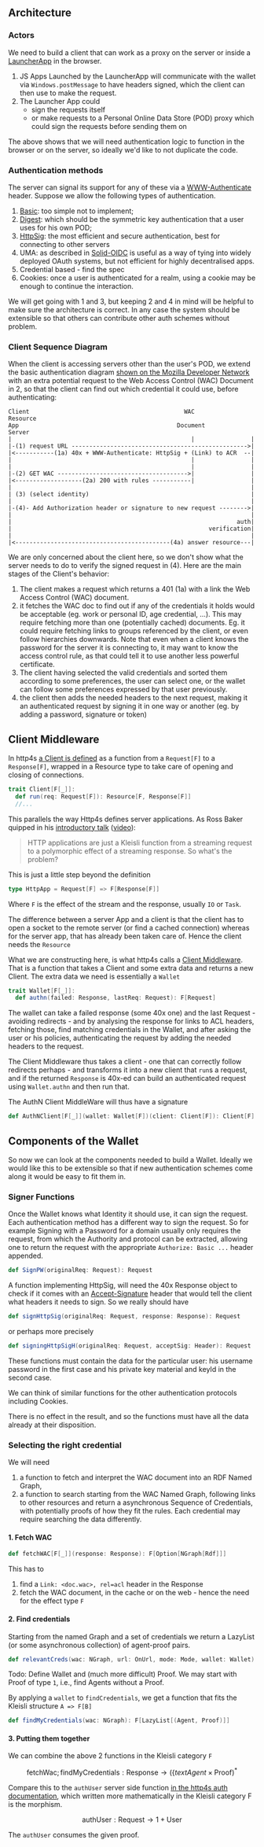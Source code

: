 ## Architecture

### Actors

We need to build a client that can work as a proxy on the server or inside a [LauncherApp](https://github.com/bblfish/LauncherApp) in the browser. 
1. JS Apps Launched by the LauncherApp will communicate with the wallet via `Windows.postMessage` to have headers signed, which the client can then use to make the request. 
2. The Launcher App could 
   - sign the requests itself 
   - or make requests to a Personal Online Data Store (POD) proxy which could sign the requests before sending them on  

The above shows that we will need authentication logic to function in the browser or on the server, so ideally we'd like to not duplicate the code.

### Authentication methods

The server can signal its support for any of these via a [WWW-Authenticate](https://developer.mozilla.org/en-US/docs/Web/HTTP/Headers/WWW-Authenticate) header. Suppose we allow the following types of authentication.
1. [Basic](https://developer.mozilla.org/en-US/docs/Web/HTTP/Authentication#basic_authentication_scheme): too simple not to implement;
2. [Digest](https://datatracker.ietf.org/doc/html/rfc7616): which should be the symmetric key authentication that a user uses for his own POD;
3. [HttpSig](https://github.com/bblfish/authentication-panel/blob/main/proposals/HttpSignature.md): the most efficient and secure authentication, best for connecting to other servers
4. UMA: as described in [Solid-OIDC](https://solidproject.org/TR/oidc-primer) is useful as a way of tying into widely deployed OAuth systems, but not efficient for highly decentralised apps.
5. Credential based - find the spec
6. Cookies: once a user is authenticated for a realm, using a cookie may be enough to continue the interaction.

We will get going with 1 and 3, but keeping 2 and 4 in mind will be helpful to make sure the architecture is correct. In any case the system should be extensible so that others can contribute other auth schemes without problem.

### Client Sequence Diagram 

When the client is accessing servers other than the user's POD, we extend the basic authentication diagram [shown on the Mozilla Developer Network](https://developer.mozilla.org/en-US/docs/Web/HTTP/Authentication) with an extra potential request to the Web Access Control (WAC) Document in 2, so that the client can find out which credential it could use, before authenticating:
      
```
Client                                            WAC           Resource
App                                             Document         Server
|                                                   |                |
|-(1) request URL -------------------------------------------------->|
|<-----------(1a) 40x + WWW-Authenticate: HttpSig + (Link) to ACR  --|
|                                                   |                |
|                                                   |                |
|-(2) GET WAC ------------------------------------->|                |
|<-------------------(2a) 200 with rules -----------|                |
|                                                                    |
| (3) (select identity)                                              |
|                                                                    |
|-(4)- Add Authorization header or signature to new request -------->|
|                                                                    |
|                                                                auth|
|                                                        verification|
|                                                                    |
|<--------------------------------------------(4a) answer resource---|
```

We are only concerned about the client here, so we don't show what the
server needs to do to verify the signed request in (4). Here are the main 
stages of the Client's behavior:

1. The client makes a request which returns a 401 (1a) with a link the Web Access Control (WAC) document.
2. it fetches the WAC doc to find out if any of the credentials it holds would be acceptable (eg. work or personal ID, age credential, ...). This may require fetching more than one (potentially cached) documents. Eg. it could require fetching links to groups referenced by the client, or even follow hierarchies downwards. Note that even when a client knows the password for the server it is connecting to, it may want to know the access control rule, as that could tell it to use another less powerful certificate.
3. The client having selected the valid credentials and sorted them according to some preferences, the user can select one, or the wallet can follow some preferences expressed by that user previously.
4. the client then adds the needed headers to the next request, making it an authenticated request by signing it in one way or another (eg. by adding a password, signature or token)
 
## Client Middleware

In http4s [a Client is defined](https://http4s.org/v1/docs/client.html) as a function from a `Request[F]` to a `Response[F]`, wrapped in a Resource type to take care of opening and closing of connections. 

```scala
trait Client[F[_]]:
  def run(req: Request[F]): Resource[F, Response[F]]
  //...
```

This parallels the way Http4s defines server applications. As Ross Baker quipped in his [introductory talk]() ([video](https://www.youtube.com/watch?v=urdtmx4h5LE)):
    
> HTTP applications are just a Kleisli function from a streaming request to a polymorphic effect of a streaming response. So what's the problem?

This is just a little step beyond the definition
```scala
type HttpApp = Request[F] => F[Response[F]]
```

Where `F` is the effect of the stream and the response, 
usually `IO` or `Task`.

The difference between a server App and a client is that the client has to open a socket to the remote server (or find a cached connection) whereas for the server app, that has already been taken care of. Hence the client needs the `Resource`

What we are constructing here, is what http4s calls a [Client Middleware](https://http4s.org/v1/docs/client.html#middleware). That is
a function that takes a Client and some extra data and returns a new Client. The extra data we need is essentially a `Wallet`

```scala
trait Wallet[F[_]]:
  def authn(failed: Response, lastReq: Request): F[Request]
```

The wallet can take a failed response (some 40x one) and the last Request - avoiding redirects - and by analysing the response for links to ACL headers, fetching those, find matching credentials in the Wallet, and after asking the user or his policies, authenticating the request by adding the needed headers to the request. 

The Client Middleware thus takes a client - one that can correctly follow redirects perhaps - and transforms it into a new client that `run`s a request, and if the returned `Response` is 40x-ed can build an authenticated request using `Wallet.authn` and then run that.

The AuthN Client MiddleWare will thus have a signature

```scala
def AuthNClient[F[_]](wallet: Wallet[F])(client: Client[F]): Client[F]
```

## Components of the Wallet

So now we can look at the components needed to build a Wallet.
Ideally we would like this to be extensible so that if new authentication schemes come along it would be easy to fit them in.


### Signer Functions

Once the Wallet knows what Identity it should use, it can sign
the request. Each authentication method has a different way to sign the request.  So for example Signing with a Password for a domain usually only requires the request, from which the Authority and protocol can be extracted, allowing one to return the request with the appropriate `Authorize: Basic ...` header appended.

```scala
def SignPW(originalReq: Request): Request
```

A function implementing HttpSig, will need the 40x Response object to check if it comes with an [Accept-Signature](https://www.ietf.org/archive/id/draft-ietf-httpbis-message-signatures-15.html#name-requesting-signatures) header that would tell the client what headers it needs to sign. So we really should have

```scala
def signHttpSig(originalReq: Request, response: Response): Request
```
      
or perhaps more precisely

```scala
def signingHttpSigH(originalReq: Request, acceptSig: Header): Request
```

These functions must contain the data for the particular user: his username password in the first case and his private key material and keyId in the second case. 

We can think of similar functions for the other authentication protocols including Cookies.

There is no effect in the result, and so the functions must have all the data already at their disposition.

### Selecting the right credential

We will need 
1. a function to fetch and interpret the WAC document into an RDF Named Graph,
2. a function to search starting from the WAC Named Graph, following links to other resources and return a asynchronous Sequence of Credentials, with potentially proofs of how they fit the rules. Each credential may require searching the data differently.     

#### 1. Fetch WAC

```scala
def fetchWAC[F[_]](response: Response): F[Option[NGraph[Rdf]]]
```

This has to 
1. find a `Link: <doc.wac>, rel=acl` header in the Response
2. fetch the WAC document, in the cache or on the web - hence the need for the effect type `F`

#### 2. Find credentials

Starting from the named Graph and a set of credentials we
return a LazyList (or some asynchronous collection) of agent-proof pairs.
                   
```scala
def relevantCreds(wac: NGraph, url: OnUrl, mode: Mode, wallet: Wallet): F[LazyList[(Agent,Proof)]]
```

Todo: Define Wallet and (much more difficult) Proof. We may start with Proof of type `1`, i.e., find Agents without a Proof. 

By applying a `wallet` to `findCredentials`, we get a function
that fits the Kleisli structure `A => F[B]`

```scala
def findMyCredentials(wac: NGraph): F[LazyList[(Agent, Proof)]]
```

#### 3. Putting them together

We can combine the above 2 functions in the Kleisli category `F`
```math
\text{fetchWac}; \text{findMyCredentials}: \text{Response} \to (\{text{Agent} \times \text{Proof})^*
```
Compare this to the `authUser` server side function [in the http4s auth documentation](https://http4s.org/v1/docs/auth.html), which written more mathematically in the Kleisli category F is the morphism. 
```math
\text{authUser}: \text{Request} \to 1 + \text{User}
```
The `authUser` consumes the given proof.















              





 
